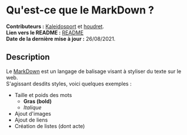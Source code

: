 # Qu'est-ce que le MarkDown ?  

**Contributeurs :** [Kaleidosport](https://github.com/Kaleidosport) et [houdret](https://github.com/houdret).  
**Lien vers le README :** [README](https://github.com/Kaleidosport/MarkdownTask/blob/e189ec470199113d74d13861ea4ed8c34be30bd4/README.md)  
**Date de la dernière mise à jour :** 26/08/2021.  
  
  
## Description  
Le [MarkDown](https://guides.github.com/features/mastering-markdown/) est un langage de balisage visant à styliser du texte sur le web.   
S'agissant desdits styles, voici quelques exemples :  

* Taille et poids des mots  
  * **Gras (bold)**  
  * *Italique*  
* Ajout d'images  
* Ajout de liens  
* Création de listes (dont acte)  
